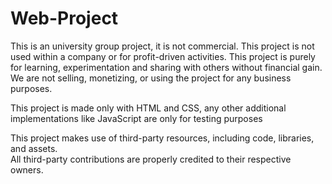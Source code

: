 # Web-Project

This is an university group project, it is not commercial.
This project is not used within a company or for profit-driven activities.
This project is purely for learning, experimentation and sharing with others without financial gain.
We are not selling, monetizing, or using the project for any business purposes.

This project is made only with HTML and CSS, any other additional implementations like JavaScript are only for testing purposes

This project makes use of third-party resources, including code, libraries, and assets.  
All third-party contributions are properly credited to their respective owners.
